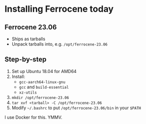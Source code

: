# Installing Ferrocene today

## Ferrocene 23.06

* Ships as tarballs
* Unpack tarballs into, e.g. `/opt/ferrocene-23.06`

## Step-by-step

1. Set up Ubuntu 18.04 for AMD64
2. Install:
   * `gcc-aarch64-linux-gnu`
   * `gcc` and `build-essential`
   * `xz-utils`
3. `mkdir /opt/ferrocene-23.06`
4. `tar xvf <tarball> -C /opt/ferrocene-23.06`
5. Modify `~/.bashrc` to put `/opt/ferrocene-23.06/bin` in your `$PATH`

I use Docker for this. YMMV.

